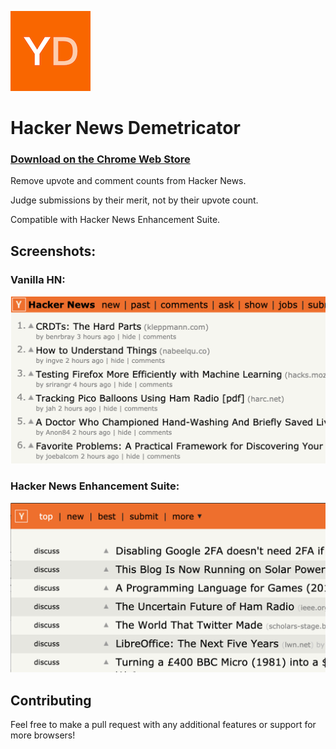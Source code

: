 
![icon](./icon.png)

# Hacker News Demetricator

### [Download on the Chrome Web Store](https://chrome.google.com/webstore/detail/hacker-news-demetricator/dihffdmjkpohpejghlapggoiieifikeo)

Remove upvote and comment counts from Hacker News. 

Judge submissions by their merit, not by their upvote count.

Compatible with Hacker News Enhancement Suite.

## Screenshots:
### Vanilla HN:
![Vanilla HN](./vanilla.png)

### Hacker News Enhancement Suite:
![Hacker News Enhancement Sutie](./hnes.png)

## Contributing

Feel free to make a pull request with any additional features or support for more browsers!